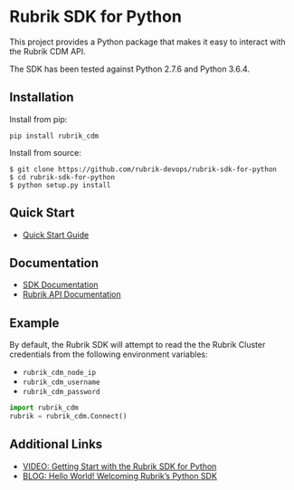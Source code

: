 # Rubrik SDK for Python

This project provides a Python package that makes it easy to interact with the Rubrik CDM API.

The SDK has been tested against Python 2.7.6 and Python 3.6.4.

## Installation

Install from pip:

`pip install rubrik_cdm`

Install from source:
```
$ git clone https://github.com/rubrik-devops/rubrik-sdk-for-python
$ cd rubrik-sdk-for-python
$ python setup.py install
```
## Quick Start

* [Quick Start Guide](https://github.com/rubrikinc/rubrik-sdk-for-python/blob/master/docs/quick-start.md)

## Documentation

* [SDK Documentation](https://rubrik.gitbook.io/rubrik-sdk-for-python/)
* [Rubrik API Documentation](https://github.com/rubrikinc/api-documentation)

## Example

By default, the Rubrik SDK will attempt to read the the Rubrik Cluster credentials from the following environment variables:

* `rubrik_cdm_node_ip`
* `rubrik_cdm_username`
* `rubrik_cdm_password`

```py
import rubrik_cdm
rubrik = rubrik_cdm.Connect()
```

## Additional Links
* [VIDEO: Getting Start with the Rubrik SDK for Python]()
* [BLOG: Hello World! Welcoming Rubrik’s Python SDK](https://www.rubrik.com/blog/introducing-rubrik-python-sdk/)
